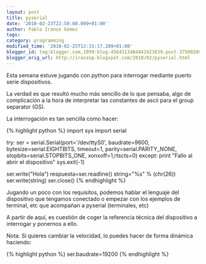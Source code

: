 ```yaml
---
layout: post
title: pyserial
date: '2010-02-23T22:50:00.000+01:00'
author: Pablo Iranzo Gómez
tags: 
category: programming
modified_time: '2010-02-25T12:15:17.209+01:00'
blogger_id: tag:blogger.com,1999:blog-4564313404841923839.post-3750020937775227725
blogger_orig_url: http://iranzop.blogspot.com/2010/02/pyserial.html
---
```


Esta semana estuve jugando con python para interrogar mediante puerto   serie dispositivos.

La verdad es que resultó mucho más sencillo   de lo que pensaba, algo de complicación a la hora de interpretar las   constantes de ascii para el group separator (GS).

La   interrogación es tan sencilla como hacer:

{% highlight python %}
import sys
import serial


try: 
    ser = serial.Serial(port='/dev/ttyS0', baudrate=9600, bytesize=serial.EIGHTBITS, timeout=1, parity=serial.PARITY_NONE, stopbits=serial.STOPBITS_ONE, xonxoff=1,rtscts=0)
except:
    print "Fallo al abrir el dispositivo"
    sys.exit(-1)


ser.write("Hola")
respuesta=ser.readline()
string="%s" % (chr(26))
ser.write(string)
ser.close()
{% endhighlight %}

Jugando un poco con los requisitos, podemos hablar el lenguaje del dispositivo  que tengamos conectado o empezar con los ejemplos de terminal, etc que  acompañan a pyserial (terminales, etc)

A partir de aquí, es   cuestión de coger la referencia técnica del dispositivo a interrogar y   ponernos a ello.

Nota: Si quieres cambiar la velocidad, lo puedes hacer de forma dinámica haciendo:

{% highlight python %}
   ser.baudrate=19200
{% endhighlight %}


